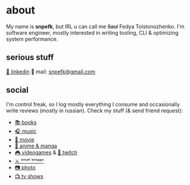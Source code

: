 # about
My name is **snpefk**, but IRL u can call me ~~Saul~~ Fedya Tolstonozhenko. 
I'm software engineer, mostly interested in writing tooling, CLI & optimizing system performance.  

## serious stuff
[📌 linkedin](https://www.linkedin.com/in/snpefk/)
📌 mail: snpefk@gmail.com

## social
I'm control freak, so I log mostly everything I consume and occasionally write reviews (mostly in russian). Check my stuff (& send friend request):  

- [📚 books](https://www.goodreads.com/snpefk)
- [🎧 music](https://www.last.fm/user/Sk8tter)
- [🎥 movie](https://letterboxd.com/snpefk)
- [🔰 anime & manga](https://anilist.co/user/snpefk/)
- [🎮 videogames](https://glitchwave.com/user/snpefk/) & [🤡 twitch](https://www.twitch.tv/snpefk)
- [⚔️ ˢᵐᵃˡˡ ᵇˡᵒᵍᵍᵒ](https://twitter.com/snpefk)
- [📷 photo](https://instagram.com/snpefk)
- [📺 tv shows](https://trakt.tv/users/snpefk)